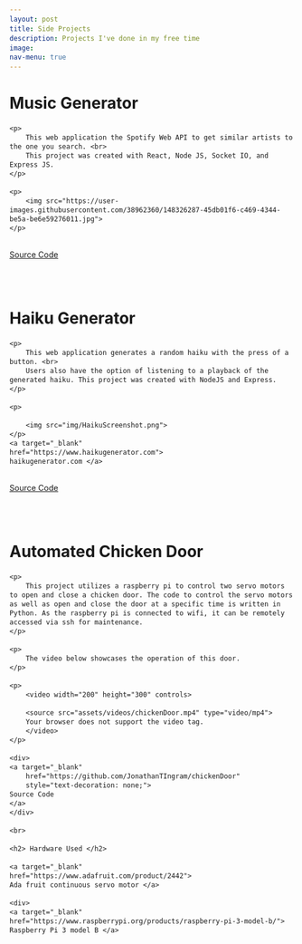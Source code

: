 ```yaml
---
layout: post
title: Side Projects
description: Projects I've done in my free time
image: 
nav-menu: true
---
```



<div>
    <h1> Music Generator </h1>


    <p>
        This web application the Spotify Web API to get similar artists to the one you search. <br>
        This project was created with React, Node JS, Socket IO, and Express JS.
    </p>

	<p>
		<img src="https://user-images.githubusercontent.com/38962360/148326287-45db01f6-c469-4344-be5a-be6e59276011.jpg">
	</p>
</div>
<br>
<div>
<a target="_blank"
    href="https://github.com/JonathanTIngram/MusicGenerator"
    >
Source Code
</a>
</div>

<br><br>

<div>
	

<div>
    <h1> Haiku Generator </h1>


    <p>
        This web application generates a random haiku with the press of a button. <br>
        Users also have the option of listening to a playback of the generated haiku. This project was created with NodeJS and Express.
    </p>

	<p>

		<img src="img/HaikuScreenshot.png">
	</p>
    <a target="_blank" 
    href="https://www.haikugenerator.com"> 
    haikugenerator.com </a>
</div>
<br>
<div>
<a target="_blank"
    href="https://github.com/JonathanTIngram/HaikuGenerator"
    >
Source Code
</a>
</div>

<br><br>

<div>
    <h1> Automated Chicken Door</h1>

    <p>
        This project utilizes a raspberry pi to control two servo motors to open and close a chicken door. The code to control the servo motors as well as open and close the door at a specific time is written in Python. As the raspberry pi is connected to wifi, it can be remotely accessed via ssh for maintenance.
    </p>

    <p>
        The video below showcases the operation of this door.
    </p>

    <p>
        <video width="200" height="300" controls>

        <source src="assets/videos/chickenDoor.mp4" type="video/mp4">
        Your browser does not support the video tag.
        </video>
    </p>

    <div>
    <a target="_blank"
        href="https://github.com/JonathanTIngram/chickenDoor"
        style="text-decoration: none;">
    Source Code
    </a>
    </div>

    <br>

    <h2> Hardware Used </h2>

    <a target="_blank" 
    href="https://www.adafruit.com/product/2442"> 
    Ada fruit continuous servo motor </a>

    <div>
    <a target="_blank"
    href="https://www.raspberrypi.org/products/raspberry-pi-3-model-b/"> 
    Raspberry Pi 3 model B </a>
</div>
</div>


